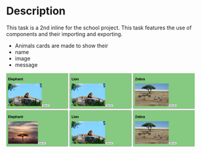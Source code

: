 # Description

This task is a 2nd inline for the school project. This task features the use of components and their importing and exporting. 

- Animals cards are made to show their 
- name
- image
- message

![task-2,outcome](task-2.png)


